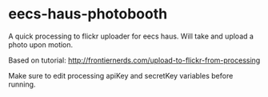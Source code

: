 eecs-haus-photobooth
====================

A quick processing to flickr uploader for eecs haus. Will take and upload a photo upon motion.

Based on tutorial: http://frontiernerds.com/upload-to-flickr-from-processing

Make sure to edit processing apiKey and secretKey variables before running.
